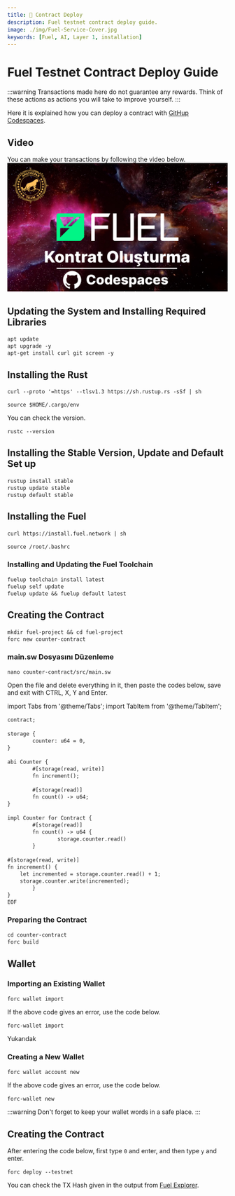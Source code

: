 ```yaml
---
title: 📝 Contract Deploy 
description: Fuel testnet contract deploy guide.
image: ./img/Fuel-Service-Cover.jpg
keywords: [Fuel, AI, Layer 1, installation]
---
```


# Fuel Testnet Contract Deploy Guide
:::warning
Transactions made here do not guarantee any rewards. Think of these actions as actions you will take to improve yourself.
:::

Here it is explained how you can deploy a contract with [GitHup Codespaces](https://github.com/codespaces).

## Video
You can make your transactions by following the video below.
[![Watch the video](../../../i18n/tr/docusaurus-plugin-content-docs/current/Testnet/fuel/img/FuelVideoGuide.jpg)]()

## Updating the System and Installing Required Libraries
```shell
apt update
apt upgrade -y
apt-get install curl git screen -y
```

## Installing the Rust
```shell
curl --proto '=https' --tlsv1.3 https://sh.rustup.rs -sSf | sh
```
```shell
source $HOME/.cargo/env
```
You can check the version.
```shell
rustc --version
```

## Installing the Stable Version, Update and Default Set up 
```shell
rustup install stable
rustup update stable
rustup default stable
```

## Installing the Fuel
```shell
curl https://install.fuel.network | sh
```

```shell
source /root/.bashrc
```

### Installing and Updating the Fuel Toolchain 
```shell
fuelup toolchain install latest
fuelup self update
fuelup update && fuelup default latest
```

## Creating the Contract

```shell
mkdir fuel-project && cd fuel-project
forc new counter-contract
```
### main.sw Dosyasını Düzenleme 
```shell
nano counter-contract/src/main.sw
```
Open the file and delete everything in it, then paste the codes below, save and exit with CTRL, X, Y and Enter.

import Tabs from '@theme/Tabs';
import TabItem from '@theme/TabItem';

<Tabs>
<TabItem value="Codes for main.sw file">

```
contract;

storage {
		counter: u64 = 0,
}

abi Counter {
		#[storage(read, write)]
		fn increment();

		#[storage(read)]
		fn count() -> u64;
}

impl Counter for Contract {
		#[storage(read)]
		fn count() -> u64 {
				storage.counter.read()
		}

#[storage(read, write)]
fn increment() {
    let incremented = storage.counter.read() + 1;
    storage.counter.write(incremented);
		}
}
EOF
```

</TabItem>
</Tabs>

### Preparing the Contract
```shell
cd counter-contract
forc build
```

## Wallet

### Importing an Existing Wallet
```shell
forc wallet import 
```
If the above code gives an error, use the code below.
```shell
forc-wallet import 
```
Yukarıdak

### Creating a New Wallet
```shell
forc wallet account new
```
If the above code gives an error, use the code below.
```shell
forc-wallet new
```

:::warning
Don't forget to keep your wallet words in a safe place.
:::

## Creating the Contract
After entering the code below, first type `0` and enter, and then type `y` and enter.
```shell
forc deploy --testnet
```

You can check the TX Hash given in the output from [Fuel Explorer](https://app.fuel.network/).

